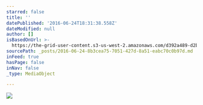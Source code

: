 ```yaml
---
starred: false
title: ''
datePublished: '2016-06-24T18:31:38.558Z'
dateModified: null
author: []
isBasedOnUrl: >-
  https://the-grid-user-content.s3-us-west-2.amazonaws.com/d392a489-d2be-40be-9fb0-e24bb1fbc6d8.jpg
sourcePath: _posts/2016-06-24-8b3cea75-7051-427d-8a51-eabc70c0b97d.md
inFeed: true
hasPage: false
inNav: false
_type: MediaObject

---
```

![](https://the-grid-user-content.s3-us-west-2.amazonaws.com/d392a489-d2be-40be-9fb0-e24bb1fbc6d8.jpg)